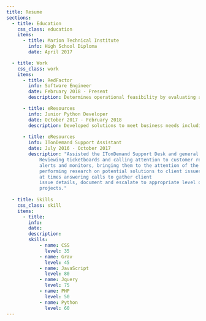 ```yaml
---
title: Resume
sections:
  - title: Education
    css_class: education
    items:
      - title: Marion Technical Institute
        info: High School Diploma
        date: April 2017

  - title: Work
    css_class: work
    items:
      - title: RedFactor
        info: Software Engineer
        date: February 2018 - Present
        description: Determines operational feasibility by evaluating analysis, problem definition, requirements, solution development, and proposed solutions. Documents and demonstrates solutions by developing documentation, flowcharts, layouts, diagrams, charts, code comments and clear code.

      - title: eResources
        info: Junior Python Developer
        date: October 2017 - February 2018
        description: Developed solutions to meet business needs including new web applications, maintenance of existing applications and customizations of and integrations between third-party applications.
        
      - title: eResources
        info: ITonDemand Support Assistant
        date: July 2016 - October 2017
        description: "Assisted the ITonDemand Support Desk and general support operations by: <br></br>
            Reviewing ticketboards and calling attention to customer responses and overdue tickets; identifying potentially serious
            alerts and monitors, bringing them to the attention of the Helpdesk Coordinator;        
            performing research on potential solutions to client issues, communicating those to staff 
            at times answering calls to gather client
            issue details, document and escalate to appropriate level of technician; and assisting on various client
            projects."
  
  - title: Skills
    css_class: skill
    items:
      - title:
        info:
        date:
        description:
        skills:
            - name: CSS
              level: 35
            - name: Grav
              level: 45
            - name: JavaScript
              level: 80
            - name: Jquery
              level: 75
            - name: PHP
              level: 50
            - name: Python
              level: 60
---
```


<!-- Content -->